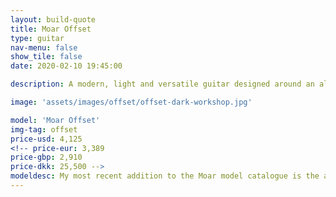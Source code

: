 ```yaml
---
layout: build-quote
title: Moar Offset
type: guitar
nav-menu: false
show_tile: false
date: 2020-02-10 19:45:00

description: A modern, light and versatile guitar designed around an all access neck joint to give it it’s unique shape. 

image: 'assets/images/offset/offset-dark-workshop.jpg'

model: 'Moar Offset'
img-tag: offset
price-usd: 4,125
<!-- price-eur: 3,389
price-gbp: 2,910
price-dkk: 25,500 -->
modeldesc: My most recent addition to the Moar model catalogue is the as of yet un-named Moar Offset (Have a good idea for a name? [Submit it here]()!) They share a lot of characteristics with the Hollow Mortys, with an all access set neck joint, totally hollow body with no centre block, big belly and arm cuts. But with a body design that wants to be looked at. The F hole is oversized, the weight is low, it has corners in unusual places. See more about them here. 
---
```


